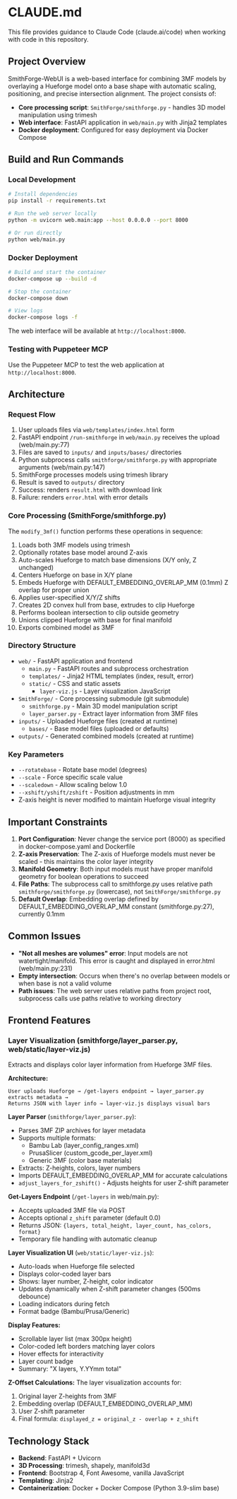 # CLAUDE.md

This file provides guidance to Claude Code (claude.ai/code) when working with code in this repository.

## Project Overview

SmithForge-WebUI is a web-based interface for combining 3MF models by overlaying a Hueforge model onto a base shape with automatic scaling, positioning, and precise intersection alignment. The project consists of:
- **Core processing script**: `SmithForge/smithforge.py` - handles 3D model manipulation using trimesh
- **Web interface**: FastAPI application in `web/main.py` with Jinja2 templates
- **Docker deployment**: Configured for easy deployment via Docker Compose

## Build and Run Commands

### Local Development
```bash
# Install dependencies
pip install -r requirements.txt

# Run the web server locally
python -m uvicorn web.main:app --host 0.0.0.0 --port 8000

# Or run directly
python web/main.py
```

### Docker Deployment
```bash
# Build and start the container
docker-compose up --build -d

# Stop the container
docker-compose down

# View logs
docker-compose logs -f
```

The web interface will be available at `http://localhost:8000`.

### Testing with Puppeteer MCP
Use the Puppeteer MCP to test the web application at `http://localhost:8000`.

## Architecture

### Request Flow
1. User uploads files via `web/templates/index.html` form
2. FastAPI endpoint `/run-smithforge` in `web/main.py` receives the upload (web/main.py:77)
3. Files are saved to `inputs/` and `inputs/bases/` directories
4. Python subprocess calls `smithforge/smithforge.py` with appropriate arguments (web/main.py:147)
5. SmithForge processes models using trimesh library
6. Result is saved to `outputs/` directory
7. Success: renders `result.html` with download link
8. Failure: renders `error.html` with error details

### Core Processing (SmithForge/smithforge.py)
The `modify_3mf()` function performs these operations in sequence:
1. Loads both 3MF models using trimesh
2. Optionally rotates base model around Z-axis
3. Auto-scales Hueforge to match base dimensions (X/Y only, Z unchanged)
4. Centers Hueforge on base in X/Y plane
5. Embeds Hueforge with DEFAULT_EMBEDDING_OVERLAP_MM (0.1mm) Z overlap for proper union
6. Applies user-specified X/Y/Z shifts
7. Creates 2D convex hull from base, extrudes to clip Hueforge
8. Performs boolean intersection to clip outside geometry
9. Unions clipped Hueforge with base for final manifold
10. Exports combined model as 3MF

### Directory Structure
- `web/` - FastAPI application and frontend
  - `main.py` - FastAPI routes and subprocess orchestration
  - `templates/` - Jinja2 HTML templates (index, result, error)
  - `static/` - CSS and static assets
    - `layer-viz.js` - Layer visualization JavaScript
- `SmithForge/` - Core processing submodule (git submodule)
  - `smithforge.py` - Main 3D model manipulation script
  - `layer_parser.py` - Extract layer information from 3MF files
- `inputs/` - Uploaded Hueforge files (created at runtime)
  - `bases/` - Base model files (uploaded or defaults)
- `outputs/` - Generated combined models (created at runtime)

### Key Parameters
- `--rotatebase` - Rotate base model (degrees)
- `--scale` - Force specific scale value
- `--scaledown` - Allow scaling below 1.0
- `--xshift/yshift/zshift` - Position adjustments in mm
- Z-axis height is never modified to maintain Hueforge visual integrity

## Important Constraints

1. **Port Configuration**: Never change the service port (8000) as specified in docker-compose.yaml and Dockerfile
2. **Z-axis Preservation**: The Z-axis of Hueforge models must never be scaled - this maintains the color layer integrity
3. **Manifold Geometry**: Both input models must have proper manifold geometry for boolean operations to succeed
4. **File Paths**: The subprocess call to smithforge.py uses relative path `smithforge/smithforge.py` (lowercase), not `SmithForge/smithforge.py`
5. **Default Overlap**: Embedding overlap defined by DEFAULT_EMBEDDING_OVERLAP_MM constant (smithforge.py:27), currently 0.1mm

## Common Issues

- **"Not all meshes are volumes" error**: Input models are not watertight/manifold. This error is caught and displayed in error.html (web/main.py:231)
- **Empty intersection**: Occurs when there's no overlap between models or when base is not a valid volume
- **Path issues**: The web server uses relative paths from project root, subprocess calls use paths relative to working directory

## Frontend Features

### Layer Visualization (smithforge/layer_parser.py, web/static/layer-viz.js)
Extracts and displays color layer information from Hueforge 3MF files.

**Architecture:**
```
User uploads Hueforge → /get-layers endpoint → layer_parser.py extracts metadata →
Returns JSON with layer info → layer-viz.js displays visual bars
```

**Layer Parser** (`smithforge/layer_parser.py`):
- Parses 3MF ZIP archives for layer metadata
- Supports multiple formats:
  - Bambu Lab (layer_config_ranges.xml)
  - PrusaSlicer (custom_gcode_per_layer.xml)
  - Generic 3MF (color base materials)
- Extracts: Z-heights, colors, layer numbers
- Imports DEFAULT_EMBEDDING_OVERLAP_MM for accurate calculations
- `adjust_layers_for_zshift()` - Adjusts heights for user Z-shift parameter

**Get-Layers Endpoint** (`/get-layers` in web/main.py):
- Accepts uploaded 3MF file via POST
- Accepts optional `z_shift` parameter (default 0.0)
- Returns JSON: `{layers, total_height, layer_count, has_colors, format}`
- Temporary file handling with automatic cleanup

**Layer Visualization UI** (`web/static/layer-viz.js`):
- Auto-loads when Hueforge file selected
- Displays color-coded layer bars
- Shows: layer number, Z-height, color indicator
- Updates dynamically when Z-shift parameter changes (500ms debounce)
- Loading indicators during fetch
- Format badge (Bambu/Prusa/Generic)

**Display Features:**
- Scrollable layer list (max 300px height)
- Color-coded left borders matching layer colors
- Hover effects for interactivity
- Layer count badge
- Summary: "X layers, Y.YYmm total"

**Z-Offset Calculations:**
The layer visualization accounts for:
1. Original layer Z-heights from 3MF
2. Embedding overlap (DEFAULT_EMBEDDING_OVERLAP_MM)
3. User Z-shift parameter
4. Final formula: `displayed_z = original_z - overlap + z_shift`

## Technology Stack
- **Backend**: FastAPI + Uvicorn
- **3D Processing**: trimesh, shapely, manifold3d
- **Frontend**: Bootstrap 4, Font Awesome, vanilla JavaScript
- **Templating**: Jinja2
- **Containerization**: Docker + Docker Compose (Python 3.9-slim base)
